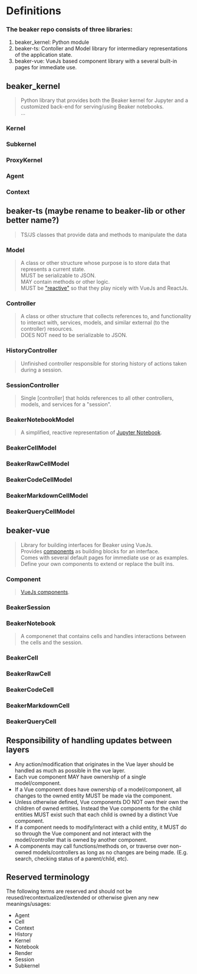 # Definitions

### The beaker repo consists of three libraries:
1. beaker_kernel: Python module
1. beaker-ts: Contoller and Model library for intermediary representations of the application state.
1. beaker-vue: VueJs based component library with a several built-in pages for immediate use.


## beaker_kernel
> Python library that provides both the Beaker kernel for Jupyter and a customized back-end for serving/using Beaker
notebooks.  
> ...

### Kernel

### Subkernel

### ProxyKernel

### Agent

### Context


## beaker-ts (maybe rename to beaker-lib or other better name?)
> TS/JS classes that provide data and methods to manipulate the data

### Model
> A class or other structure whose purpose is to store data that represents a current state.  
> MUST be serializable to JSON.  
> MAY contain methods or other logic.  
> MUST be ["reactive"](https://vuejs.org/guide/extras/reactivity-in-depth.html) so that they play nicely with VueJs and
ReactJs.  

### Controller
> A class or other structure that collects references to, and functionality to interact with, services, models, and
similar external (to the controller) resources.  
> DOES NOT need to be serializable to JSON.  

### HistoryController
> Unfinished controller responsible for storing history of actions taken during a session.  

### SessionController
> Single [controller] that holds references to all other controllers, models, and services for a "session".  
> 

### BeakerNotebookModel
> A simplified, reactive representation of [Jupyter Notebook](http://link-to-jupyter-docs/).  


### BeakerCellModel

### BeakerRawCellModel

### BeakerCodeCellModel

### BeakerMarkdownCellModel

### BeakerQueryCellModel



## beaker-vue
> Library for building interfaces for Beaker using VueJs.  
> Provides [components](#component) as building blocks for an interface.  
> Comes with several default pages for immediate use or as examples.  
> Define your own components to extend or replace the built ins.  

### Component
> [VueJs components](https://vuejs.org/guide/essentials/component-basics.html).  

### BeakerSession

### BeakerNotebook
> A componenet that contains cells and handles interactions between the cells and the session.  

### BeakerCell

### BeakerRawCell

### BeakerCodeCell

### BeakerMarkdownCell

### BeakerQueryCell


## Responsibility of handling updates between layers
 - Any action/modification that originates in the Vue layer should be handled as much as possible in the vue layer.
 - Each vue component MAY have ownership of a single model/component.
 - If a Vue component does have ownership of a model/component, all changes to the owned entity MUST be made via the
 component.
 - Unless otherwise defined, Vue components DO NOT own their own the children of owned entities. Instead the Vue
 components for the child entities MUST exist such that each child is owned by a distinct Vue component.
 - If a component needs to modify/interact with a child entity, it MUST do so through the Vue component and not interact
 with the model/controller that is owned by another component.
 - A components may call functions/methods on, or traverse over non-owned models/controllers as long as no changes are
 being made. (E.g. search, checking status of a parent/child, etc).


## Reserved terminology

The following terms are reserved and should not be reused/recontextualized/extended or otherwise given any new
meanings/usages:

 - Agent
 - Cell
 - Context
 - History
 - Kernel
 - Notebook
 - Render
 - Session
 - Subkernel
